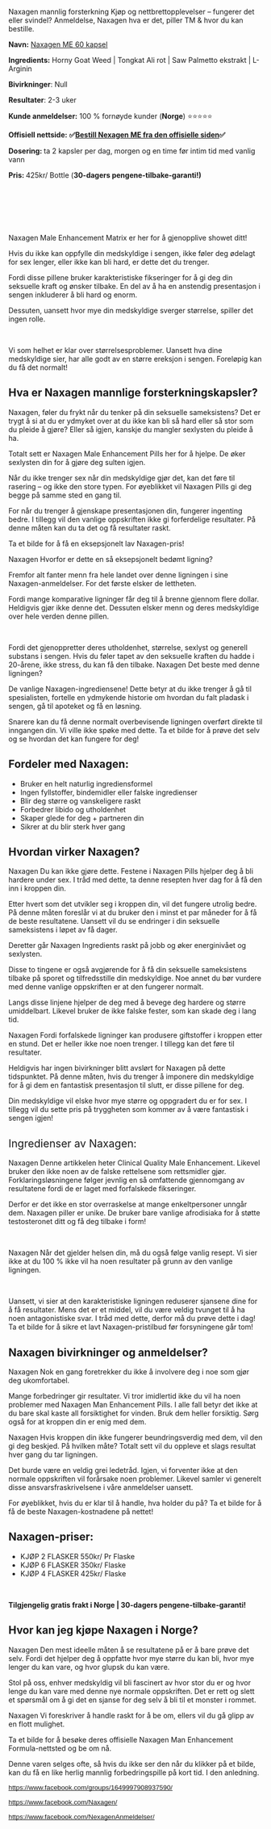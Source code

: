 <p><span style="font-weight: 400;">Naxagen mannlig forsterkning Kj&oslash;p og nettbrettopplevelser &ndash; fungerer det eller svindel? Anmeldelse, Naxagen hva er det, piller TM &amp; hvor du kan bestille.</span></p>
<p><strong>Navn:</strong> <a href="https://www.facebook.com/NexagenAnmeldelser/"><span style="font-weight: 400;">Naxagen ME 60 kapsel</span></a></p>
<p><strong>Ingredients:</strong><span style="font-weight: 400;"> Horny Goat Weed | Tongkat Ali rot | Saw Palmetto ekstrakt | L- Arginin&nbsp;</span></p>
<p><strong>Bivirkninger</strong><span style="font-weight: 400;">: Null</span></p>
<p><strong>Resultater</strong><span style="font-weight: 400;">: 2-3 uker</span></p>
<p><strong>Kunde anmeldelser:</strong><span style="font-weight: 400;"> 100 % forn&oslash;yde kunder (</span><strong>Norge</strong><span style="font-weight: 400;">) ⭐⭐⭐⭐⭐</span></p>
<p><strong>Offisiell nettside:</strong> <strong>✅</strong><a href="https://cutt.ly/Nexagen"><strong>Bestill Nexagen ME fra den offisielle siden</strong></a><strong>✅</strong></p>
<p><strong>Dosering: </strong><span style="font-weight: 400;">ta 2 kapsler per dag, morgen og en time f&oslash;r intim tid med vanlig vann</span></p>
<p><strong>Pris: </strong><span style="font-weight: 400;">425kr/ Bottle </span><span style="font-weight: 400;">(</span><strong>30-dagers pengene-tilbake-garanti!)</strong></p>
<p>&nbsp;</p>
<p>&nbsp;</p>
<p>&nbsp;</p>
<p><span style="font-weight: 400;">Naxagen Male Enhancement Matrix er her for &aring; gjenopplive showet ditt!</span></p>
<p><span style="font-weight: 400;">Hvis du ikke kan oppfylle din medskyldige i sengen, ikke f&oslash;ler deg &oslash;delagt for sex lenger, eller ikke kan bli hard, er dette det du trenger.</span></p>
<p><span style="font-weight: 400;">Fordi disse pillene bruker karakteristiske fikseringer for &aring; gi deg din seksuelle kraft og &oslash;nsker tilbake. En del av &aring; ha en anstendig presentasjon i sengen inkluderer &aring; bli hard og enorm.</span></p>
<p><span style="font-weight: 400;">Dessuten, uansett hvor mye din medskyldige sverger st&oslash;rrelse, spiller det ingen rolle.</span></p>
<p>&nbsp;</p>
<p><span style="font-weight: 400;">Vi som helhet er klar over st&oslash;rrelsesproblemer. Uansett hva dine medskyldige sier, har alle godt av en st&oslash;rre ereksjon i sengen. Forel&oslash;pig kan du f&aring; det normalt!</span></p>
<h2><strong>Hva er Naxagen mannlige forsterkningskapsler?</strong></h2>
<p><span style="font-weight: 400;">Naxagen, f&oslash;ler du frykt n&aring;r du tenker p&aring; din seksuelle sameksistens? Det er trygt &aring; si at du er ydmyket over at du ikke kan bli s&aring; hard eller s&aring; stor som du pleide &aring; gj&oslash;re? Eller s&aring; igjen, kanskje du mangler sexlysten du pleide &aring; ha.</span></p>
<p><span style="font-weight: 400;">Totalt sett er Naxagen Male Enhancement Pills her for &aring; hjelpe. De &oslash;ker sexlysten din for &aring; gj&oslash;re deg sulten igjen.</span></p>
<p><span style="font-weight: 400;">N&aring;r du ikke trenger sex n&aring;r din medskyldige gj&oslash;r det, kan det f&oslash;re til rasering &ndash; og ikke den store typen. For &oslash;yeblikket vil Naxagen Pills gi deg begge p&aring; samme sted en gang til.</span></p>
<p><span style="font-weight: 400;">For n&aring;r du trenger &aring; gjenskape presentasjonen din, fungerer ingenting bedre. I tillegg vil den vanlige oppskriften ikke gi forferdelige resultater. P&aring; denne m&aring;ten kan du ta det og f&aring; resultater raskt.</span></p>
<p><span style="font-weight: 400;">Ta et bilde for &aring; f&aring; en eksepsjonelt lav Naxagen-pris!</span></p>
<p><span style="font-weight: 400;">Naxagen Hvorfor er dette en s&aring; eksepsjonelt bed&oslash;mt ligning?</span></p>
<p><span style="font-weight: 400;">Fremfor alt fanter menn fra hele landet over denne ligningen i sine Naxagen-anmeldelser. For det f&oslash;rste elsker de lettheten.</span></p>
<p><span style="font-weight: 400;">Fordi mange komparative ligninger f&aring;r deg til &aring; brenne gjennom flere dollar. Heldigvis gj&oslash;r ikke denne det. Dessuten elsker menn og deres medskyldige over hele verden denne pillen.</span></p>
<p>&nbsp;</p>
<p><span style="font-weight: 400;">Fordi det gjenoppretter deres utholdenhet, st&oslash;rrelse, sexlyst og generell substans i sengen. Hvis du f&oslash;ler tapet av den seksuelle kraften du hadde i 20-&aring;rene, ikke stress, du kan f&aring; den tilbake. Naxagen Det beste med denne ligningen?</span></p>
<p><span style="font-weight: 400;">De vanlige Naxagen-ingrediensene! Dette betyr at du ikke trenger &aring; g&aring; til spesialisten, fortelle en ydmykende historie om hvordan du falt pladask i sengen, g&aring; til apoteket og f&aring; en l&oslash;sning.</span></p>
<p><span style="font-weight: 400;">Snarere kan du f&aring; denne normalt overbevisende ligningen overf&oslash;rt direkte til inngangen din. Vi ville ikke sp&oslash;ke med dette. Ta et bilde for &aring; pr&oslash;ve det selv og se hvordan det kan fungere for deg!</span></p>
<h2><strong>Fordeler med Naxagen:</strong></h2>
<ul>
<li style="font-weight: 400;"><span style="font-weight: 400;">Bruker en helt naturlig ingrediensformel</span></li>
<li style="font-weight: 400;"><span style="font-weight: 400;">Ingen fyllstoffer, bindemidler eller falske ingredienser</span></li>
<li style="font-weight: 400;"><span style="font-weight: 400;">Blir deg st&oslash;rre og vanskeligere raskt</span></li>
<li style="font-weight: 400;"><span style="font-weight: 400;">Forbedrer libido og utholdenhet</span></li>
<li style="font-weight: 400;"><span style="font-weight: 400;">Skaper glede for deg + partneren din</span></li>
<li style="font-weight: 400;"><span style="font-weight: 400;">Sikrer at du blir sterk hver gang</span></li>
</ul>
<h2><strong>Hvordan virker Naxagen?</strong></h2>
<p><span style="font-weight: 400;">Naxagen Du kan ikke gj&oslash;re dette. Festene i Naxagen Pills hjelper deg &aring; bli hardere under sex. I tr&aring;d med dette, ta denne resepten hver dag for &aring; f&aring; den inn i kroppen din.</span></p>
<p><span style="font-weight: 400;">Etter hvert som det utvikler seg i kroppen din, vil det fungere utrolig bedre. P&aring; denne m&aring;ten foresl&aring;r vi at du bruker den i minst et par m&aring;neder for &aring; f&aring; de beste resultatene. Uansett vil du se endringer i din seksuelle sameksistens i l&oslash;pet av f&aring; dager.</span></p>
<p><span style="font-weight: 400;">Deretter g&aring;r Naxagen Ingredients raskt p&aring; jobb og &oslash;ker energiniv&aring;et og sexlysten.</span></p>
<p><span style="font-weight: 400;">Disse to tingene er ogs&aring; avgj&oslash;rende for &aring; f&aring; din seksuelle sameksistens tilbake p&aring; sporet og tilfredsstille din medskyldige. Noe annet du b&oslash;r vurdere med denne vanlige oppskriften er at den fungerer normalt.</span></p>
<p><span style="font-weight: 400;">Langs disse linjene hjelper de deg med &aring; bevege deg hardere og st&oslash;rre umiddelbart. Likevel bruker de ikke falske fester, som kan skade deg i lang tid.</span></p>
<p><span style="font-weight: 400;">Naxagen Fordi forfalskede ligninger kan produsere giftstoffer i kroppen etter en stund. Det er heller ikke noe noen trenger. I tillegg kan det f&oslash;re til resultater.&nbsp;</span></p>
<p><span style="font-weight: 400;">Heldigvis har ingen bivirkninger blitt avsl&oslash;rt for Naxagen p&aring; dette tidspunktet. P&aring; denne m&aring;ten, hvis du trenger &aring; imponere din medskyldige for &aring; gi dem en fantastisk presentasjon til slutt, er disse pillene for deg.</span></p>
<p><span style="font-weight: 400;">Din medskyldige vil elske hvor mye st&oslash;rre og oppgradert du er for sex. I tillegg vil du sette pris p&aring; tryggheten som kommer av &aring; v&aelig;re fantastisk i sengen igjen!</span></p>
<h2><span style="font-weight: 400;">Ingredienser av Naxagen:</span></h2>
<p><span style="font-weight: 400;">Naxagen Denne artikkelen heter Clinical Quality Male Enhancement. Likevel bruker den ikke noen av de falske rettelsene som rettsmidler gj&oslash;r. Forklaringsl&oslash;sningene f&oslash;lger jevnlig en s&aring; omfattende gjennomgang av resultatene fordi de er laget med forfalskede fikseringer.</span></p>
<p><span style="font-weight: 400;">Derfor er det ikke en stor overraskelse at mange enkeltpersoner unng&aring;r dem. Naxagen piller er unike. De bruker bare vanlige afrodisiaka for &aring; st&oslash;tte testosteronet ditt og f&aring; deg tilbake i form!</span></p>
<p>&nbsp;</p>
<p><span style="font-weight: 400;">Naxagen N&aring;r det gjelder helsen din, m&aring; du ogs&aring; f&oslash;lge vanlig resept. Vi sier ikke at du 100 % ikke vil ha noen resultater p&aring; grunn av den vanlige ligningen.</span></p>
<p>&nbsp;</p>
<p><span style="font-weight: 400;">Uansett, vi sier at den karakteristiske ligningen reduserer sjansene dine for &aring; f&aring; resultater. Mens det er et middel, vil du v&aelig;re veldig tvunget til &aring; ha noen antagonistiske svar. I tr&aring;d med dette, derfor m&aring; du pr&oslash;ve dette i dag! Ta et bilde for &aring; sikre et lavt Naxagen-pristilbud f&oslash;r forsyningene g&aring;r tom!</span></p>
<h2><strong>Naxagen bivirkninger og anmeldelser?</strong></h2>
<p><span style="font-weight: 400;">Naxagen Nok en gang foretrekker du ikke &aring; involvere deg i noe som gj&oslash;r deg ukomfortabel.</span></p>
<p><span style="font-weight: 400;">Mange forbedringer gir resultater. Vi tror imidlertid ikke du vil ha noen problemer med Naxagen Man Enhancement Pills. I alle fall betyr det ikke at du bare skal kaste all forsiktighet for vinden. Bruk dem heller forsiktig. S&oslash;rg ogs&aring; for at kroppen din er enig med dem.</span></p>
<p><span style="font-weight: 400;">Naxagen Hvis kroppen din ikke fungerer beundringsverdig med dem, vil den gi deg beskjed. P&aring; hvilken m&aring;te? Totalt sett vil du oppleve et slags resultat hver gang du tar ligningen.</span></p>
<p><span style="font-weight: 400;">Det burde v&aelig;re en veldig grei ledetr&aring;d. Igjen, vi forventer ikke at den normale oppskriften vil for&aring;rsake noen problemer. Likevel samler vi generelt disse ansvarsfraskrivelsene i v&aring;re anmeldelser uansett.</span></p>
<p><span style="font-weight: 400;">For &oslash;yeblikket, hvis du er klar til &aring; handle, hva holder du p&aring;? Ta et bilde for &aring; f&aring; de beste Naxagen-kostnadene p&aring; nettet!</span></p>
<h2><strong>Naxagen-priser:</strong></h2>
<ul>
<li style="font-weight: 400;"><span style="font-weight: 400;">KJ&Oslash;P 2 FLASKER 550kr/ Pr Flaske</span></li>
<li style="font-weight: 400;"><span style="font-weight: 400;">KJ&Oslash;P 6 FLASKER 350kr/ Flaske</span></li>
<li style="font-weight: 400;"><span style="font-weight: 400;">KJ&Oslash;P 4 FLASKER 425kr/ Flaske</span></li>
</ul>
<p>&nbsp;</p>
<p><strong>Tilgjengelig gratis frakt i Norge | 30-dagers pengene-tilbake-garanti!</strong></p>
<h2><strong>Hvor kan jeg kj&oslash;pe Naxagen i Norge?</strong></h2>
<p><span style="font-weight: 400;">Naxagen Den mest ideelle m&aring;ten &aring; se resultatene p&aring; er &aring; bare pr&oslash;ve det selv. Fordi det hjelper deg &aring; oppfatte hvor mye st&oslash;rre du kan bli, hvor mye lenger du kan vare, og hvor glupsk du kan v&aelig;re.</span></p>
<p><span style="font-weight: 400;">Stol p&aring; oss, enhver medskyldig vil bli fascinert av hvor stor du er og hvor lenge du kan vare med denne nye normale oppskriften. Det er rett og slett et sp&oslash;rsm&aring;l om &aring; gi det en sjanse for deg selv &aring; bli til et monster i rommet.</span></p>
<p><span style="font-weight: 400;">Naxagen Vi foreskriver &aring; handle raskt for &aring; be om, ellers vil du g&aring; glipp av en flott mulighet.</span></p>
<p><span style="font-weight: 400;">Ta et bilde for &aring; bes&oslash;ke deres offisielle Naxagen Man Enhancement Formula-nettsted og be om n&aring;.</span></p>
<p><span style="font-weight: 400;">Denne varen selges ofte, s&aring; hvis du ikke ser den n&aring;r du klikker p&aring; et bilde, kan du f&aring; en like herlig mannlig forbedringspille p&aring; kort tid. I den anledning.</span></p>
<p><span style="font-weight: 400;"><span style="font-size: 10pt; font-family: Arial; font-style: normal; text-decoration: underline; text-decoration-skip-ink: none; -webkit-text-decoration-skip: none; color: #1155cc;" data-sheets-root="1"><a class="in-cell-link" href="https://www.facebook.com/groups/1649997908937590/" target="_blank">https://www.facebook.com/groups/1649997908937590/</a></span></span></p>
<p><span style="font-weight: 400;"><span style="font-size: 10pt; font-family: Arial; font-style: normal; text-decoration: underline; text-decoration-skip-ink: none; -webkit-text-decoration-skip: none; color: #1155cc;" data-sheets-root="1"><a class="in-cell-link" href="https://www.facebook.com/Naxagen/" target="_blank">https://www.facebook.com/Naxagen/</a></span></span></p>
<p><span style="font-weight: 400;"><span style="font-size: 10pt; font-family: Arial; font-style: normal; text-decoration: underline; text-decoration-skip-ink: none; -webkit-text-decoration-skip: none; color: #1155cc;" data-sheets-root="1"><a class="in-cell-link" href="https://www.facebook.com/NexagenAnmeldelser/" target="_blank">https://www.facebook.com/NexagenAnmeldelser/</a></span></span></p>
